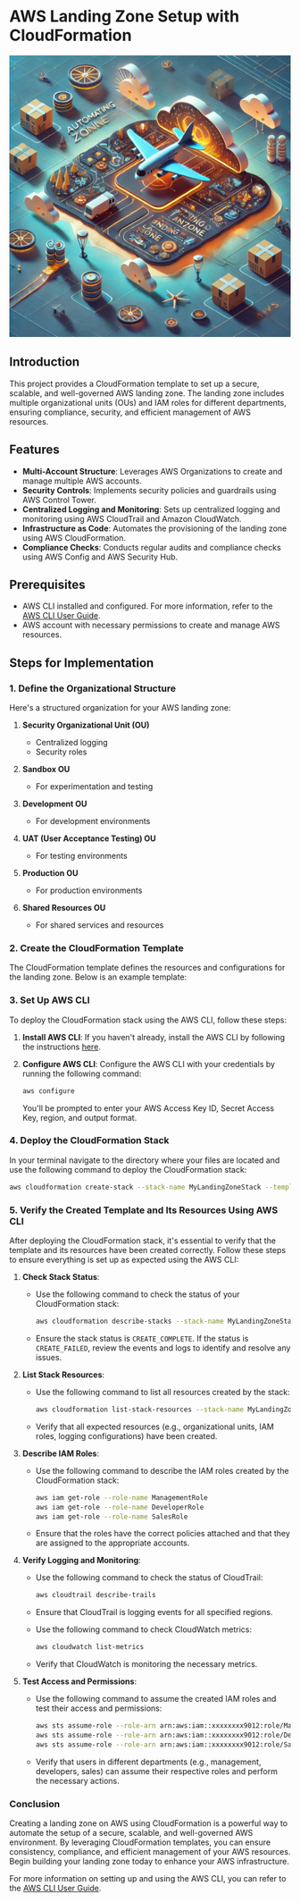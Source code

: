
# AWS Landing Zone Setup with CloudFormation

![AWS Landing Zone Organizational Structure](./image.png)

## Introduction
This project provides a CloudFormation template to set up a secure, scalable, and well-governed AWS landing zone. The landing zone includes multiple organizational units (OUs) and IAM roles for different departments, ensuring compliance, security, and efficient management of AWS resources.

## Features
- **Multi-Account Structure**: Leverages AWS Organizations to create and manage multiple AWS accounts.
- **Security Controls**: Implements security policies and guardrails using AWS Control Tower.
- **Centralized Logging and Monitoring**: Sets up centralized logging and monitoring using AWS CloudTrail and Amazon CloudWatch.
- **Infrastructure as Code**: Automates the provisioning of the landing zone using AWS CloudFormation.
- **Compliance Checks**: Conducts regular audits and compliance checks using AWS Config and AWS Security Hub.

## Prerequisites
- AWS CLI installed and configured. For more information, refer to the [AWS CLI User Guide](https://docs.aws.amazon.com/cli/latest/userguide/cli-configure-quickstart.html).
- AWS account with necessary permissions to create and manage AWS resources.

## Steps for Implementation

### 1. Define the Organizational Structure
Here's a structured organization for your AWS landing zone:

1. **Security Organizational Unit (OU)**
   - Centralized logging
   - Security roles

2. **Sandbox OU**
   - For experimentation and testing

3. **Development OU**
   - For development environments

4. **UAT (User Acceptance Testing) OU**
   - For testing environments

5. **Production OU**
   - For production environments

6. **Shared Resources OU**
   - For shared services and resources

### 2. Create the CloudFormation Template
The CloudFormation template defines the resources and configurations for the landing zone. Below is an example template:

### 3. Set Up AWS CLI
To deploy the CloudFormation stack using the AWS CLI, follow these steps:

1. **Install AWS CLI**: If you haven't already, install the AWS CLI by following the instructions [here](https://docs.aws.amazon.com/cli/latest/userguide/install-cliv2.html).

2. **Configure AWS CLI**: Configure the AWS CLI with your credentials by running the following command:
   ```sh
   aws configure
   ```
   You'll be prompted to enter your AWS Access Key ID, Secret Access Key, region, and output format.

### 4. Deploy the CloudFormation Stack
In your terminal navigate to the directory where your files are located and use the following command to deploy the CloudFormation stack:

```sh
aws cloudformation create-stack --stack-name MyLandingZoneStack --template-body landingzone.yml --parameters parameters.json --capabilities CAPABILITY_NAMED_IAM
```

### 5. Verify the Created Template and Its Resources Using AWS CLI

After deploying the CloudFormation stack, it's essential to verify that the template and its resources have been created correctly. Follow these steps to ensure everything is set up as expected using the AWS CLI:

1. **Check Stack Status**:
   - Use the following command to check the status of your CloudFormation stack:
     ```sh
     aws cloudformation describe-stacks --stack-name MyLandingZoneStack
     ```
   - Ensure the stack status is `CREATE_COMPLETE`. If the status is `CREATE_FAILED`, review the events and logs to identify and resolve any issues.

2. **List Stack Resources**:
   - Use the following command to list all resources created by the stack:
     ```sh
     aws cloudformation list-stack-resources --stack-name MyLandingZoneStack
     ```
   - Verify that all expected resources (e.g., organizational units, IAM roles, logging configurations) have been created.

3. **Describe IAM Roles**:
   - Use the following command to describe the IAM roles created by the CloudFormation stack:
     ```sh
     aws iam get-role --role-name ManagementRole
     aws iam get-role --role-name DeveloperRole
     aws iam get-role --role-name SalesRole
     ```
   - Ensure that the roles have the correct policies attached and that they are assigned to the appropriate accounts.

4. **Verify Logging and Monitoring**:
   - Use the following command to check the status of CloudTrail:
     ```sh
     aws cloudtrail describe-trails
     ```
   - Ensure that CloudTrail is logging events for all specified regions.

   - Use the following command to check CloudWatch metrics:
     ```sh
     aws cloudwatch list-metrics
     ```
   - Verify that CloudWatch is monitoring the necessary metrics.

5. **Test Access and Permissions**:
   - Use the following command to assume the created IAM roles and test their access and permissions:
     ```sh
     aws sts assume-role --role-arn arn:aws:iam::xxxxxxxx9012:role/ManagementRole --role-session-name ManagementSession
     aws sts assume-role --role-arn arn:aws:iam::xxxxxxxx9012:role/DeveloperRole --role-session-name DeveloperSession
     aws sts assume-role --role-arn arn:aws:iam::xxxxxxxx9012:role/SalesRole --role-session-name SalesSession
     ```
   - Verify that users in different departments (e.g., management, developers, sales) can assume their respective roles and perform the necessary actions.

### Conclusion
Creating a landing zone on AWS using CloudFormation is a powerful way to automate the setup of a secure, scalable, and well-governed AWS environment. By leveraging CloudFormation templates, you can ensure consistency, compliance, and efficient management of your AWS resources. Begin building your landing zone today to enhance your AWS infrastructure.

For more information on setting up and using the AWS CLI, you can refer to the [AWS CLI User Guide](https://docs.aws.amazon.com/cli/latest/userguide/cli-configure-quickstart.html).

